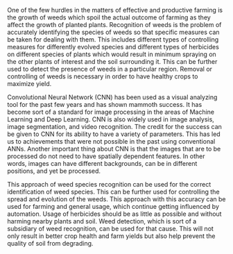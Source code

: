 One of the few hurdles in the matters of effective and productive farming is the growth of weeds  which spoil the actual outcome of farming as they affect the growth of planted plants. Recognition of weeds is the problem of accurately identifying the species of weeds so that specific measures can be taken for dealing with them. This includes different types of controlling measures for differently evolved species and different types of herbicides on different species of plants which would result in minimum spraying on the other plants of interest and the soil surrounding it. This can be further used to detect the presence of weeds in a particular region. Removal or controlling of weeds is necessary in order to have healthy crops to maximize yield.

Convolutional Neural Network (CNN) has been used as a visual analyzing tool for the past few years and has shown mammoth success. It has become sort of a standard for image processing in the areas of Machine Learning and Deep Learning. CNN is also widely used in image analysis, image segmentation, and video recognition. The credit for the success can be given to CNN for its ability to have a variety of parameters. This has led us to achievements that were not possible in the past using conventional ANNs. Another important thing about CNN is that the images that are to be processed do not need to have spatially dependent features. In other words, images can have different backgrounds, can be in different positions, and yet be processed.

This approach of weed species recognition can be used for the correct identification of weed species. This can be further used for controlling the spread and evolution of the weeds. This approach with this accuracy can be used for farming and general usage, which continue getting influenced by automation. Usage of herbicides should be as little as possible and without harming nearby plants and soil. Weed detection, which is sort of a subsidiary of weed recognition, can be used for that cause. This will not only result in better crop health and farm yields but also help prevent the quality of soil from degrading. 
